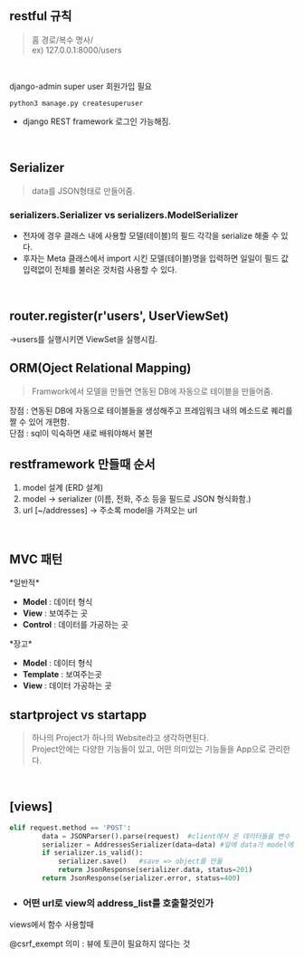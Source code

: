 ## restful 규칙

> 홈 경로/복수 명사/  
> ex) 127.0.0.1:8000/users

<br>

django-admin super user 회원가입 필요

```
python3 manage.py createsuperuser
```

- django REST framework 로그인 가능해짐.

<br>

## Serializer

> data를 JSON형태로 만들어줌.

### serializers.Serializer vs serializers.ModelSerializer

- 전자에 경우 클래스 내에 사용할 모델(테이블)의 필드 각각을 serialize 해줄 수 있다.
- 후자는 Meta 클래스에서 import 시킨 모델(테이블)명을 입력하면 일일이 필드 값 입력없이 전체를 불러온 것처럼 사용할 수 있다.

<br>

## router.register(r'users', UserViewSet)

->users를 실행시키면 ViewSet을 실행시킴.

## ORM(Oject Relational Mapping)

> Framwork에서 모델을 만들면 연동된 DB에
> 자동으로 테이블을 만들어줌.

장점 : 연동된 DB에 자동으로 테이블들을 생성해주고 프레임워크 내의 메소드로 퀘리를 짤 수 있어 개편함.  
단점 : sql이 익숙하면 새로 배워야해서 불편

## restframework 만들때 순서

1. model 설계 (ERD 설계)
2. model -> serializer (이름, 전화, 주소 등을 필드로 JSON 형식화함.)
3. url [~/addresses] -> 주소록 model을 가져오는 url

<br>

## MVC 패턴

\*일반적\*

- **Model** : 데이터 형식
- **View** : 보여주는 곳
- **Control** : 데이터를 가공하는 곳

\*장고\*

- **Model** : 데이터 형식
- **Template** : 보여주는곳
- **View** : 데이터 가공하는 곳

## startproject vs startapp

> 하나의 Project가 하나의 Website라고 생각하면된다.  
> Project안에는 다양한 기능들이 있고, 어떤 의미있는 기능들을 App으로 관리한다.

<br>

## [views]

```python
elif request.method == 'POST':
        data = JSONParser().parse(request) 	#client에서 온 데이터들을 변수 data에 parsing 함
        serializer = AddressesSerializer(data=data)	#앞에 data가 model에서 설계된 형태 뒤의 data가 client에서 받아온 데이터 형태 일치하면 is_valid =True
        if serializer.is_valid():
            serializer.save()	#save => object를 만듦
            return JsonResponse(serializer.data, status=201)
        return JsonResponse(serializer.error, status=400)
```

- ### 어떤 url로 view의 address_list를 호출할것인가

views에서 함수 사용할때

@csrf_exempt 의미 : 뷰에 토큰이 필요하지 않다는 것
